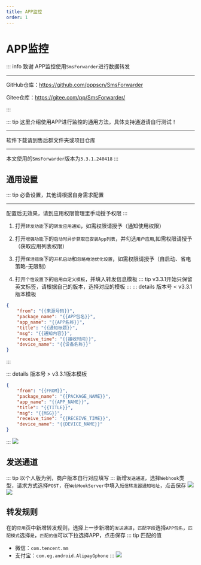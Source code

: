 ```yaml
---
title: APP监控
order: 1
---
```

# APP监控
::: info 致谢
APP监控使用`SmsForwarder`进行数据转发

---
GitHub仓库：https://github.com/pppscn/SmsForwarder

Gitee仓库：https://gitee.com/pp/SmsForwarder/

:::

::: tip
这里介绍使用APP进行监控的通用方法，具体支持通道请自行测试！

---
软件下载请到售后群文件夹或项目仓库

---
本文使用的`SmsForwarder`版本为`3.3.1.240418`
:::

## 通用设置
::: tip
必备设置，其他请根据自身需求配置

---
配置后无效果，请到应用权限管理里手动授予权限
:::
1. 打开`转发功能`下的`转发应用通知`，如需权限请授予（通知使用权限）

2. 打开`增强功能`下的`启动时异步获取已安装App列表`，并勾选`用户应用`,如需权限请授予（获取应用列表权限）

3. 打开`保活措施`下的`开机启动`和`忽略电池优化设置`，如需权限请授予（自启动、省电策略-无限制）
4. 打开`个性设置`下的`启用自定义模板`，并填入转发信息模板
::: tip
v3.3.1开始只保留英文标签，请根据自己的版本，选择对应的模板
:::
::: details 版本号 < v3.3.1版本模板
```json
{
    "from": "{{来源号码}}",
    "package_name": "{{APP包名}}",
    "app_name": "{{APP名称}}",
    "title": "{{通知标题}}",
    "msg": "{{通知内容}}",
    "receive_time": "{{接收时间}}",
    "device_name": "{{设备名称}}"
}
```
:::

::: details 版本号 > v3.3.1版本模板
```json
{
    "from": "{{FROM}}",
    "package_name": "{{PACKAGE_NAME}}",
    "app_name": "{{APP_NAME}}",
    "title": "{{TITLE}}",
    "msg": "{{MSG}}",
    "receive_time": "{{RECEIVE_TIME}}",
    "device_name": "{{DEVICE_NAME}}"
}
```
:::
![](https://s2.loli.net/2024/08/03/FG6jtBgdIlfY9mT.png)
## 发送通道
::: tip
以个人版为例，商户版本自行对应填写
:::
新增`发送通道`，选择`Webhook`类型，请求方式选择`POST`，在`WebHookServer`中填入`短信转发器通知地址`，点击保存
![](https://s2.loli.net/2024/08/03/Urmb4qZFC6Q7oWz.png)
![](https://s2.loli.net/2024/08/03/UOvscVy4ZjKdbRN.png)

## 转发规则
在的`应用`页中新增转发规则，选择上一步新增的`发送通道`，`匹配字段`选择`APP包名`，`匹配模式`选择`是`，`匹配的值`可以下拉选择APP，点击保存
::: tip 匹配的值
- 微信：`com.tencent.mm`
- 支付宝：`com.eg.android.AlipayGphone`
:::
![](https://s2.loli.net/2024/08/03/rhmAocUHP6nRsLa.png)
